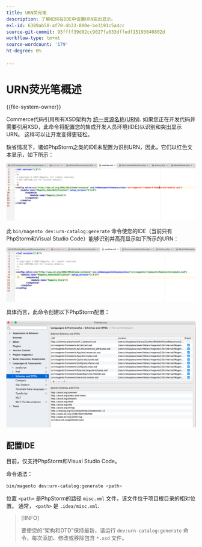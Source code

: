 ```yaml
---
title: URN荧光笔
description: 了解如何在IDE中设置URN突出显示。
exl-id: 6389ab58-af70-4b33-800e-be3191c5a4cc
source-git-commit: 95ffff39d82cc9027fa633dffedf15193040802d
workflow-type: tm+mt
source-wordcount: '179'
ht-degree: 0%

---
```


# URN荧光笔概述

{{file-system-owner}}

Commerce代码引用所有XSD架构为 [统一资源名称(URN)](https://www.ietf.org/rfc/rfc2141.txt). 如果您正在开发代码并需要引用XSD，此命令将配置您的集成开发人员环境(IDE)以识别和突出显示URN。 这样可以让开发变得更轻松。

缺省情况下，诸如PhpStorm之类的IDE未配置为识别URN，因此，它们以红色文本显示，如下所示：

![PhpStorm未配置为识别URN](../../assets/configuration/urn-before.png)

此 `bin/magento dev:urn-catalog:generate` 命令使您的IDE（当前只有PhpStorm和Visual Studio Code）能够识别并高亮显示如下所示的URN：

![启用IDE以识别URN](../../assets/configuration/urn-after.png)

具体而言，此命令创建以下PhpStorm配置：

![PhpStorm配置示例](../../assets/configuration/urn-settings.png)

## 配置IDE

目前，仅支持PhpStorm和Visual Studio Code。

命令语法：

```bash
bin/magento dev:urn-catalog:generate <path>
```

位置 `<path>` 是PhpStorm的路径 `misc.xml` 文件，该文件位于项目根目录的相对位置。 通常， `<path>` 是 `.idea/misc.xml`.

>[!INFO]
>
>要使您的“架构和DTD”保持最新，请运行 `dev:urn-catalog:generate` 命令，每次添加、修改或移除包含 `*.xsd` 文件。
